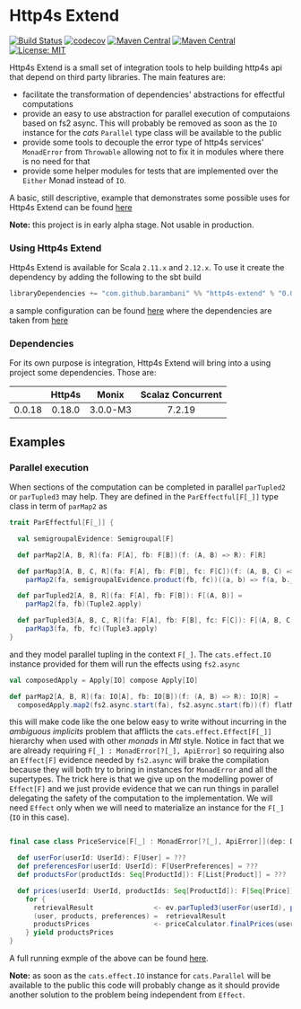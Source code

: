 # Http4s Extend
[![Build Status](https://travis-ci.org/barambani/http4s-extend.svg?branch=master)](https://travis-ci.org/barambani/http4s-extend)
[![codecov](https://codecov.io/gh/barambani/http4s-extend/branch/master/graph/badge.svg)](https://codecov.io/gh/barambani/http4s-extend)
[![Maven Central](https://img.shields.io/maven-central/v/com.github.barambani/http4s-extend_2.11.svg?label=version%20for%202.11)](https://maven-badges.herokuapp.com/maven-central/com.github.barambani/http4s-extend_2.11)
[![Maven Central](https://img.shields.io/maven-central/v/com.github.barambani/http4s-extend_2.12.svg?label=version%20for%202.12)](https://maven-badges.herokuapp.com/maven-central/com.github.barambani/http4s-extend_2.12)
[![License: MIT](https://img.shields.io/badge/License-MIT-yellow.svg)](https://github.com/barambani/http4s-extend/blob/master/LICENSE)

Http4s Extend is a small set of integration tools to help building http4s api that depend on third party libraries. The main features are:
* facilitate the transformation of dependencies' abstractions for effectful computations
* provide an easy to use abstraction for parallel execution of computaions based on fs2 async. This will probably be removed as soon as the `IO` instance for the *cats* `Parallel` type class will be available to the public
* provide some tools to decouple the error type of http4s services' `MonadError` from `Throwable` allowing not to fix it in modules where there is no need for that
* provide some helper modules for tests that are implemented over the `Either` Monad instead of `IO`.

A basic, still descriptive, example that demonstrates some possible uses for Http4s Extend can be found [here](https://github.com/barambani/http4s-poc-api)

**Note:** this project is in early alpha stage. Not usable in production.

### Using Http4s Extend
Http4s Extend is available for Scala `2.11.x` and `2.12.x`. To use it create the dependency by adding the following to the sbt build
```scala
libraryDependencies += "com.github.barambani" %% "http4s-extend" % "0.0.18"
```
a sample configuration can be found [here](https://github.com/barambani/http4s-poc-api/blob/master/build.sbt) where the dependencies are taken from [here](https://github.com/barambani/http4s-poc-api/blob/master/project/Dependencies.scala)

### Dependencies
For its own purpose is integration, Http4s Extend will bring into a using project some dependencies. Those are:

|        | Http4s    | Monix    | Scalaz Concurrent |
| ------ |:---------:|:--------:|:-----------------:|
| 0.0.18 | 0.18.0    | 3.0.0-M3 | 7.2.19            |

## Examples
### Parallel execution
When sections of the computation can be completed in parallel `parTupled2` or `parTupled3` may help. They are defined in the `ParEffectful[F[_]]` type class in term of `parMap2` as
```scala
trait ParEffectful[F[_]] {

  val semigroupalEvidence: Semigroupal[F]

  def parMap2[A, B, R](fa: F[A], fb: F[B])(f: (A, B) => R): F[R]

  def parMap3[A, B, C, R](fa: F[A], fb: F[B], fc: F[C])(f: (A, B, C) => R): F[R] =
    parMap2(fa, semigroupalEvidence.product(fb, fc))((a, b) => f(a, b._1, b._2))

  def parTupled2[A, B, R](fa: F[A], fb: F[B]): F[(A, B)] =
    parMap2(fa, fb)(Tuple2.apply)

  def parTupled3[A, B, C, R](fa: F[A], fb: F[B], fc: F[C]): F[(A, B, C)] =
    parMap3(fa, fb, fc)(Tuple3.apply)
}
```
and they model parallel tupling in the context `F[_]`. The `cats.effect.IO` instance provided for them will run the
effects using `fs2.async`
```scala
val composedApply = Apply[IO] compose Apply[IO]

def parMap2[A, B, R](fa: IO[A], fb: IO[B])(f: (A, B) => R): IO[R] =
  composedApply.map2(fs2.async.start(fa), fs2.async.start(fb))(f) flatMap identity
```
this will make code like the one below easy to write without incurring in the *ambiguous implicits* problem that afflicts the `cats.effect.Effect[F[_]]` hierarchy when used with other *monads* in *Mtl* style. Notice in fact that we are already requiring `F[_] : MonadError[?[_], ApiError]` so requiring also an `Effect[F]` evidence needed by `fs2.async` will brake the compilation because they will both try to bring in instances for `MonadError` and all the supertypes. The trick here is that we give up on the modelling power of `Effect[F]` and we just provide evidence that we can run things in parallel delegating the safety of the computation to the implementation. We will need `Effect` only when we will need to materialize an instance for the `F[_]` (`IO` in this case).
```scala

final case class PriceService[F[_] : MonadError[?[_], ApiError]](dep: Dependencies[F], logger: Logger[F])(implicit ev: ParEffectful[F]) {

  def userFor(userId: UserId): F[User] = ???
  def preferencesFor(userId: UserId): F[UserPreferences] = ???
  def productsFor(productIds: Seq[ProductId]): F[List[Product]] = ???

  def prices(userId: UserId, productIds: Seq[ProductId]): F[Seq[Price]] =
    for {
      retrievalResult               <- ev.parTupled3(userFor(userId), productsFor(productIds), preferencesFor(userId))
      (user, products, preferences) =  retrievalResult
      productsPrices                <- priceCalculator.finalPrices(user, products, preferences)
    } yield productsPrices
}
```
A full running exmple of the above can be found [here](https://github.com/barambani/http4s-poc-api/blob/master/src/main/scala/service/PriceService.scala#L12).

**Note:** as soon as the `cats.effect.IO` instance for `cats.Parallel` will be available to the public this code will probably change as it should provide another solution to the problem being independent from `Effect`.
